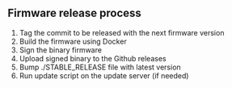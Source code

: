 ## Firmware release process
1. Tag the commit to be released with the next firmware version
1. Build the firmware using Docker
2. Sign the binary firmware
3. Upload signed binary to the Github releases
4. Bump ./STABLE_RELEASE file with latest version
5. Run update script on the update server (if needed)
